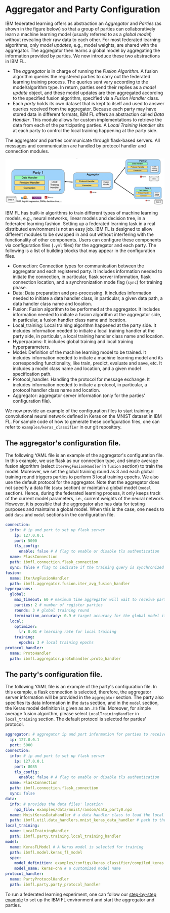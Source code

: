 # Aggregator and Party Configuration

IBM federated learning offers as abstraction an *Aggregator* and *Parties* 
(as shown in the figure below) so that a group of parties can collaboratively learn 
a machine learning model (usually referred to as a *global model*) 
without revealing their raw data to each other. 
For most federated learning algorithms, 
only *model updates*, e.g., model weights, are shared with the aggregator. 
The aggregator then learns a global model by aggregating the information provided by parties. 
We now introduce these two abstractions in IBM FL.

- The *aggregator* is in charge of running the *Fusion Algorithm*. 
A fusion algorithm queries the registered parties to carry out the federated learning training process. 
The queries sent vary according to the model/algorithm type. 
In return, parties send their replies as a *model update* object, 
and these model updates are then aggregated according to the specified fusion algorithm, 
specified via a *Fusion Handler* class. 
- Each *party* holds its own dataset that is kept to itself and used to answer queries received from the aggregator. 
Because each party may have stored data in different formats, IBM FL offers an abstraction called *Data Handler*. 
This module allows for custom implementations to retrieve the data from each of the participating parties. 
A *Local Training Handler* sits at each party to control the local training happening at the party side.

The aggregator and parties communicate through flask-based servers. 
All messages and communication are handled by protocol handler and connection modules. 

<img src="../assets/images/architecture.jpeg">

IBM FL has built-in algorithms to train different types of machine learning models, 
e.g., neural networks, linear models and decision tree, in a federated learning fashion. 
Setting up a federated learning task in a real distributed environment is not an easy job. 
IBM FL is designed to allow different modules to be swapped in and out without interfering with the functionality of other components. 
Users can configure these components via configuration files (`.yml` files) for the aggregator and each party. 
The following is a list of building blocks that may appear in the configuration files.

* Connection: 
Connection types for communication between the aggregator and each registered party. 
It includes information needed to initiate the connection, in particular, 
flask server information, flask connection location, and 
a synchronization mode flag (`sync`) for training phase. 
* Data: Data preparation and pre-processing. 
It includes information needed to initiate a data handler class, in particular, 
a given data path, a data handler class name and location.
* Fusion: Fusion algorithm to be performed at the aggregator.
It includes information needed to initiate a fusion algorithm at the aggregator side, in particular,
a fusion handler class name and location.
* Local_training: Local training algorithm happened at the party side.
It includes information needed to initiate a local training handler at the party side, in particular,
 a local training handler class name and location.
* Hyperparams: It includes global training and local training hyperparameters.
* Model: Definition of the machine learning model to be trained.
It includes information needed to initiate a machine learning model and its corresponding functionality, 
like train, predict, evaluate and save, etc. 
It includes a model class name and location, and a given model specification path.
* Protocol_handler: Handling the protocol for message exchange. 
It includes information needed to initiate a protocol, in particular, 
a protocol handler class name and location.
* Aggregator: aggregator server information (only for the parties' configuration file).

We now provide an example of the configuration files to start training a convolutional neural network defined in Keras 
on the MNIST dataset in IBM FL. 
For sample code of how to generate these configuration files, one can refer to `examples/keras_classifier` 
in our git repository.

## The aggregator's configuration file.

The following YAML file is an example of the aggregator's configuration file. 
In this example, we use flask as our connection type, and simple average fusion algorithm 
(select `IterAvgFusionHandler` in `fusion` section) to train the model.
Moreover, we set the global training round as 3 and each global training round triggers 
parties to perform 3 local training epochs.
We also use the default protocol for the aggregator.
Note that the aggregator does not specify a data file (`data` section) or maintain a global model (`model` section). 
Hence, during the federated learning process, it only keeps track of the current model parameters, 
i.e., current weights of the neural network. 
However, it is possible that the aggregator also has data for testing purposes and maintains a global model. 
When this is the case, one needs to add `data` and `model` sections in the configuration file. 
```yaml
connection:
  info: # ip and port to set up flask server
    ip: 127.0.0.1
    port: 5000
    tls_config: 
      enable: false # A flag to enable or disable tls authentication
  name: FlaskConnection
  path: ibmfl.connection.flask_connection
  sync: false # flag to indicate if the training query is synchronized or not
fusion:
  name: IterAvgFusionHandler
  path: ibmfl.aggregator.fusion.iter_avg_fusion_handler
hyperparams:
  global:
    max_timeout: 60 # maximum time aggregator will wait to receive parties' replies
    parties: 2 # number of register parties
    rounds: 3 # global training round
    termination_accuracy: 0.9 # target accuracy for the global model if a dataset is provided to the aggregator
  local:
    optimizer:
      lr: 0.01 # learning rate for local training
    training:
      epochs: 3 # local training epochs
protocol_handler:
  name: ProtoHandler
  path: ibmfl.aggregator.protohandler.proto_handler
```

## The party's configuration file.

The following YAML file is an example of the party's configuration file. 
In this example, a flask connection is selected, therefore, 
the aggregator server information will be provided in the `aggregator` section. 
The party also specifies its data information in the `data` section, 
and in the `model` section, the Keras model definition is given as an `.h5` file.
Moreover, for simple average fusion algorithm, please select `LocalTrainingHandler` in `local_training` section.
The default protocol is selected for parties' protocol.
```yaml
aggregator: # aggregator ip and port information for parties to receive queries
  ip: 127.0.0.1
  port: 5000
connection:
  info: # ip and port to set up flask server
    ip: 127.0.0.1
    port: 8085
    tls_config: 
      enable: false # A flag to enable or disable tls authentication
  name: FlaskConnection
  path: ibmfl.connection.flask_connection
  sync: false
data:
  info: # provides the data files' location
    npz_file: examples/data/mnist/random/data_party0.npz
  name: MnistKerasDataHandler # a data handler class to load the local data file
  path: ibmfl.util.data_handlers.mnist_keras_data_handler # path to the data handler class
local_training:
  name: LocalTrainingHandler
  path: ibmfl.party.training.local_training_handler
model:
  name: KerasFLModel # A Keras model is selected for training
  path: ibmfl.model.keras_fl_model
  spec:
    model_definition: examples/configs/keras_classifier/compiled_keras.h5 # path to the Keras model file
    model_name: keras-cnn # a customized model name
protocol_handler:
  name: PartyProtocolHandler
  path: ibmfl.party.party_protocol_handler
```

To run a federated learning experiment, 
one can follow our [step-by-step example](../../quickstart.md) to set up the IBM FL environment and start the aggregator and parties.
